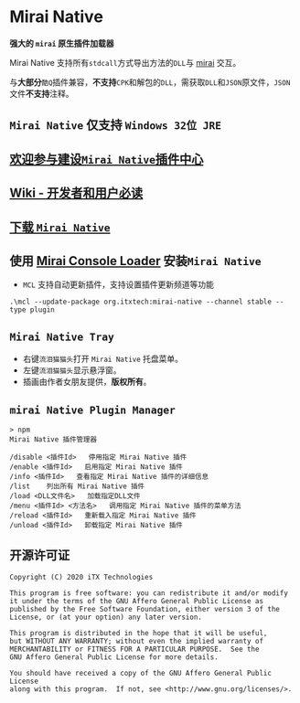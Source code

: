 # Mirai Native

__强大的 `mirai` 原生插件加载器__

Mirai Native 支持所有`stdcall`方式导出方法的`DLL`与 [mirai](https://github.com/mamoe/mirai) 交互。

与**大部分**`酷Q`插件兼容，**不支持**`CPK`和解包的`DLL`，需获取`DLL`和`JSON`原文件，`JSON`文件**不支持**注释。

## `Mirai Native` 仅支持 `Windows 32位 JRE`
## [欢迎参与建设`Mirai Native`插件中心](https://github.com/iTXTech/mirai-native/issues/50)

## [Wiki - 开发者和用户必读](https://github.com/iTXTech/mirai-native/wiki)

## [下载 `Mirai Native`](https://github.com/iTXTech/mirai-native/releases)

## 使用 [Mirai Console Loader](https://github.com/iTXTech/mirai-console-loader) 安装`Mirai Native`

* `MCL` 支持自动更新插件，支持设置插件更新频道等功能

`.\mcl --update-package org.itxtech:mirai-native --channel stable --type plugin`

## `Mirai Native Tray`

* 右键`流泪猫猫头`打开 `Mirai Native` 托盘菜单。
* 左键`流泪猫猫头`显示悬浮窗。
* 插画由作者女朋友提供，**版权所有**。

## `mirai Native Plugin Manager`

```
> npm
Mirai Native 插件管理器

/disable <插件Id>   停用指定 Mirai Native 插件
/enable <插件Id>   启用指定 Mirai Native 插件
/info <插件Id>   查看指定 Mirai Native 插件的详细信息
/list    列出所有 Mirai Native 插件
/load <DLL文件名>   加载指定DLL文件
/menu <插件Id> <方法名>   调用指定 Mirai Native 插件的菜单方法
/reload <插件Id>   重新载入指定 Mirai Native 插件
/unload <插件Id>   卸载指定 Mirai Native 插件
```


## 开源许可证

    Copyright (C) 2020 iTX Technologies

    This program is free software: you can redistribute it and/or modify
    it under the terms of the GNU Affero General Public License as
    published by the Free Software Foundation, either version 3 of the
    License, or (at your option) any later version.

    This program is distributed in the hope that it will be useful,
    but WITHOUT ANY WARRANTY; without even the implied warranty of
    MERCHANTABILITY or FITNESS FOR A PARTICULAR PURPOSE.  See the
    GNU Affero General Public License for more details.

    You should have received a copy of the GNU Affero General Public License
    along with this program.  If not, see <http://www.gnu.org/licenses/>.
